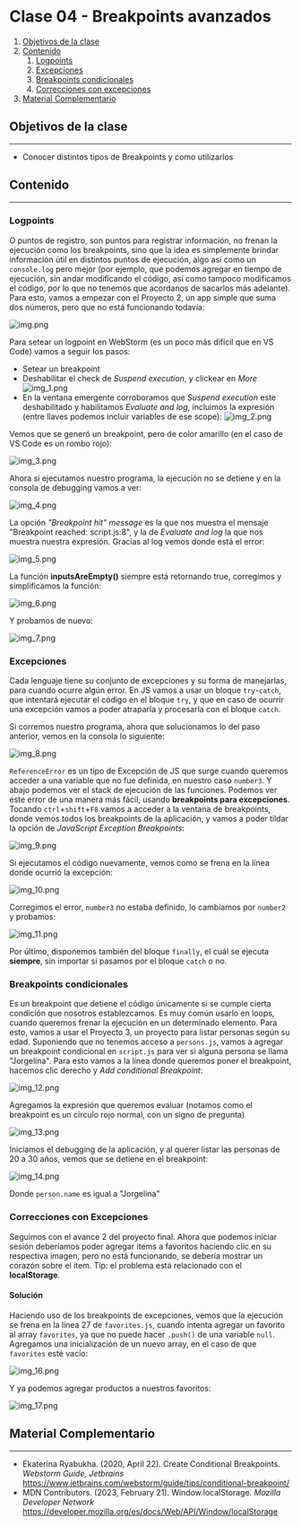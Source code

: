 # Clase 04 - Breakpoints avanzados

1. [Objetivos de la clase](#objetivos-de-la-clase)
2. [Contenido](#contenido)
   1. [Logpoints](#logpoints)
   2. [Excepciones](#excepciones)
   3. [Breakpoints condicionales](#breakpoints-condicionales)
   4. [Correcciones con excepciones](#correcciones-con-excepciones)
3. [Material Complementario](#material-complementario)

## Objetivos de la clase

---

- Conocer distintos tipos de Breakpoints y como utilizarlos

## Contenido

---
### Logpoints

O puntos de registro, son puntos para registrar información, no frenan la 
ejecución como los breakpoints, sino que la idea es simplemente brindar 
información útil en distintos puntos de ejecución, algo así como un `console.log`
pero mejor (por ejemplo, que podemos agregar en tiempo de ejecución, sin andar
modificando el código, así como tampoco modificamos el código, por lo que no
tenemos que acordanos de sacarlos más adelante).
Para esto, vamos a empezar con el Proyecto 2, un app simple que suma dos 
números, pero que no está funcionando todavía:

![img.png](assets%2Fimg.png)

Para setear un logpoint en WebStorm (es un poco más difícil que en VS Code) 
vamos a seguir los pasos:

- Setear un breakpoint
- Deshabilitar el check de _Suspend execution_, y clickear en _More_ 
![img_1.png](assets%2Fimg_1.png)
- En la ventana emergente corroboramos que _Suspend execution_ este 
deshabilitado y habilitamos _Evaluate and log_, incluimos la expresión (entre
llaves podemos incluir variables de ese scope):
![img_2.png](assets%2Fimg_2.png)

Vemos que se generó un breakpoint, pero de color amarillo (en el caso de VS Code
es un rombo rojo):

![img_3.png](assets%2Fimg_3.png)

Ahora si ejecutamos nuestro programa, la ejecución no se detiene y en la consola
de debugging vamos a ver:

![img_4.png](assets%2Fimg_4.png)

La opción _"Breakpoint hit" message_ es la que nos muestra el mensaje 
"Breakpoint reached: script.js:8", y la de _Evaluate and log_ la que nos muestra
nuestra expresión.
Gracias al log vemos donde está el error:

![img_5.png](assets%2Fimg_5.png)

La función **inputsAreEmpty()** siempre está retornando true, corregimos y
simplificamos la función:

![img_6.png](assets%2Fimg_6.png)

Y probamos de nuevo:

![img_7.png](assets%2Fimg_7.png)

### Excepciones

Cada lenguaje tiene su conjunto de excepciones y su forma de manejarlas, para
cuando ocurre algún error. En JS vamos a usar un bloque `try`-`catch`, que
intentará ejecutar el código en el bloque `try`, y que en caso de ocurrir una
excepción vamos a poder atraparla y procesarla con el bloque `catch`.

Si corremos nuestro programa, ahora que solucionamos lo del paso anterior, vemos
en la consola lo siguiente:

![img_8.png](assets%2Fimg_8.png)

`ReferenceError` es un tipo de Excepción de JS que surge cuando queremos acceder 
a una variable que no fue definida, en nuestro caso `number3`. Y abajo podemos
ver el stack de ejecución de las funciones. Podemos ver este error de una manera
más fácil, usando **breakpoints para excepciones**. Tocando `ctrl`+`shift`+`F8`
vamos a acceder a la ventana de breakpoints, donde vemos todos los breakpoints
de la aplicación, y vamos a poder tildar la opción de _JavaScript Exception 
Breakpoints_:

![img_9.png](assets%2Fimg_9.png)

Si ejecutamos el código nuevamente, vemos como se frena en la línea donde 
ocurrió la excepción:

![img_10.png](assets%2Fimg_10.png)

Corregimos el error, `number3` no estaba definido, lo cambiamos por `number2` y
probamos:

![img_11.png](assets%2Fimg_11.png)

Por último, disponemos también del bloque `finally`, el cuál se ejecuta **siempre**,
sin importar si pasamos por el bloque `catch` o no.

### Breakpoints condicionales

Es un breakpoint que detiene el código únicamente si se cumple cierta condición
que nosotros establezcamos. Es muy común usarlo en loops, cuando queremos frenar
la ejecución en un determinado elemento. Para esto, vamos a usar el Proyecto 3,
un proyecto para listar personas según su edad.
Suponiendo que no tenemos acceso a `persons.js`, vamos a agregar un breakpoint
condicional en `script.js` para ver si alguna persona se llama "Jorgelina". Para
esto vamos a la línea donde queremos poner el breakpoint, hacemos clic derecho
y _Add conditional Breakpoint_:

![img_12.png](assets%2Fimg_12.png)

Agregamos la expresión que queremos evaluar (notamos como el breakpoint es un
círculo rojo normal, con un signo de pregunta)

![img_13.png](assets%2Fimg_13.png)

Iniciamos el debugging de la aplicación, y al querer listar las personas de 20
a 30 años, vemos que se detiene en el breakpoint:

![img_14.png](assets%2Fimg_14.png)

Donde `person.name` es igual a "Jorgelina" 

### Correcciones con Excepciones

Seguimos con el avance 2 del proyecto final. Ahora que podemos iniciar sesión
deberíamos poder agregar items a favoritos haciendo clic en su respectiva
imagen, pero no está funcionando, se debería mostrar un corazón sobre el item.
Tip: el problema está relacionado con el **localStorage**.

#### Solución

Haciendo uso de los breakpoints de excepciones, vemos que la ejecución se frena
en la línea 27 de `favorites.js`, cuando intenta agregar un favorito al array
`favorites`, ya que no puede hacer `.push()` de una variable `null`.
Agregamos una inicialización de un nuevo array, en el caso de que `favorites`
esté vacío:

![img_16.png](assets%2Fimg_16.png)

Y ya podemos agregar productos a nuestros favoritos:

![img_17.png](assets%2Fimg_17.png)

## Material Complementario

---
- Ekaterina Ryabukha. (2020, April 22). Create Conditional Breakpoints. _Webstorm Guide, Jetbrains_
https://www.jetbrains.com/webstorm/guide/tips/conditional-breakpoint/
- MDN Contributors. (2023, February 21). Window.localStorage. _Mozilla Developer Network_
https://developer.mozilla.org/es/docs/Web/API/Window/localStorage